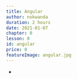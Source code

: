 ```yaml
---
title: Angular
author: nokwanda
duration: 2 hours
date: 2021-01-07
chapter: 0
lesson: 0
id: angular
price: 0
featureImage: angular.jpg
---
```

-
